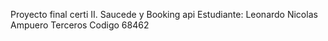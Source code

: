 Proyecto final certi II. 
Saucede y Booking api
Estudiante: Leonardo Nicolas Ampuero Terceros
Codigo 68462
